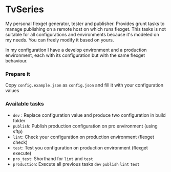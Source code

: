 # TvSeries

My personal flexget generator, tester and publisher.
Provides grunt tasks to manage publishing on a remote host on which runs flexget. 
This tasks is not suitable for all configurations and environments because it's modeled on my needs. You can freely modify it based on yours.

In my configuration I have a develop environment and a production environment, each with its configuration but with the same flexget behaviour.

### Prepare it
Copy `config.example.json` as `config.json` and fill it with your configuration values

### Available tasks

- `dev` : Replace configuration value and produce two configuration in build folder
- `publish`: Publish production configuration on pro environment (using sftp)
- `lint`: Check your configuration on production environment (flexget check)
- `test`: Test you configuration on production environment (flexget execute)
- `pro_test`: Shorthand for `lint` and `test`
- `production`: Execute all previous tasks `dev` `publish` `lint` `test`
